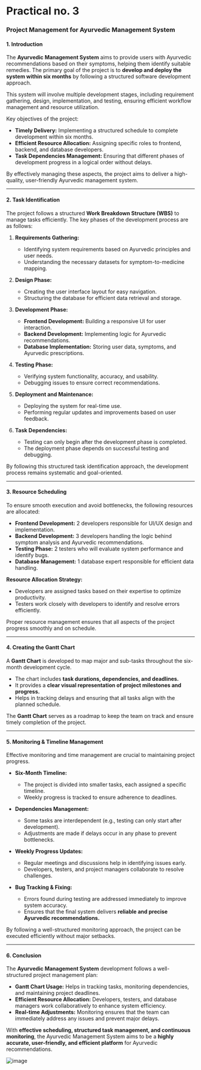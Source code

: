 # Practical no. 3

### **Project Management for Ayurvedic Management System**  

#### **1. Introduction**  
The **Ayurvedic Management System** aims to provide users with Ayurvedic recommendations based on their symptoms, helping them identify suitable remedies. The primary goal of the project is to **develop and deploy the system within six months** by following a structured software development approach.  

This system will involve multiple development stages, including requirement gathering, design, implementation, and testing, ensuring efficient workflow management and resource utilization.  

Key objectives of the project:  
- **Timely Delivery:** Implementing a structured schedule to complete development within six months.  
- **Efficient Resource Allocation:** Assigning specific roles to frontend, backend, and database developers.  
- **Task Dependencies Management:** Ensuring that different phases of development progress in a logical order without delays.  

By effectively managing these aspects, the project aims to deliver a high-quality, user-friendly Ayurvedic management system.  

---

#### **2. Task Identification**  
The project follows a structured **Work Breakdown Structure (WBS)** to manage tasks efficiently. The key phases of the development process are as follows:  

1. **Requirements Gathering:**  
   - Identifying system requirements based on Ayurvedic principles and user needs.  
   - Understanding the necessary datasets for symptom-to-medicine mapping.  

2. **Design Phase:**  
   - Creating the user interface layout for easy navigation.  
   - Structuring the database for efficient data retrieval and storage.  

3. **Development Phase:**  
   - **Frontend Development:** Building a responsive UI for user interaction.  
   - **Backend Development:** Implementing logic for Ayurvedic recommendations.  
   - **Database Implementation:** Storing user data, symptoms, and Ayurvedic prescriptions.  

4. **Testing Phase:**  
   - Verifying system functionality, accuracy, and usability.  
   - Debugging issues to ensure correct recommendations.  

5. **Deployment and Maintenance:**  
   - Deploying the system for real-time use.  
   - Performing regular updates and improvements based on user feedback.  

6. **Task Dependencies:**  
   - Testing can only begin after the development phase is completed.  
   - The deployment phase depends on successful testing and debugging.  

By following this structured task identification approach, the development process remains systematic and goal-oriented.  

---

#### **3. Resource Scheduling**  
To ensure smooth execution and avoid bottlenecks, the following resources are allocated:  

- **Frontend Development:** 2 developers responsible for UI/UX design and implementation.  
- **Backend Development:** 3 developers handling the logic behind symptom analysis and Ayurvedic recommendations.  
- **Testing Phase:** 2 testers who will evaluate system performance and identify bugs.  
- **Database Management:** 1 database expert responsible for efficient data handling.  

**Resource Allocation Strategy:**  
- Developers are assigned tasks based on their expertise to optimize productivity.  
- Testers work closely with developers to identify and resolve errors efficiently.  

Proper resource management ensures that all aspects of the project progress smoothly and on schedule.  

---

#### **4. Creating the Gantt Chart**  
A **Gantt Chart** is developed to map major and sub-tasks throughout the six-month development cycle.  

- The chart includes **task durations, dependencies, and deadlines.**  
- It provides a **clear visual representation of project milestones and progress.**  
- Helps in tracking delays and ensuring that all tasks align with the planned schedule.  

The **Gantt Chart** serves as a roadmap to keep the team on track and ensure timely completion of the project.  

---

#### **5. Monitoring & Timeline Management**  
Effective monitoring and time management are crucial to maintaining project progress.  

- **Six-Month Timeline:**  
  - The project is divided into smaller tasks, each assigned a specific timeline.  
  - Weekly progress is tracked to ensure adherence to deadlines.  

- **Dependencies Management:**  
  - Some tasks are interdependent (e.g., testing can only start after development).  
  - Adjustments are made if delays occur in any phase to prevent bottlenecks.  

- **Weekly Progress Updates:**  
  - Regular meetings and discussions help in identifying issues early.  
  - Developers, testers, and project managers collaborate to resolve challenges.  

- **Bug Tracking & Fixing:**  
  - Errors found during testing are addressed immediately to improve system accuracy.  
  - Ensures that the final system delivers **reliable and precise Ayurvedic recommendations.**  

By following a well-structured monitoring approach, the project can be executed efficiently without major setbacks.  

---

#### **6. Conclusion**  
The **Ayurvedic Management System** development follows a well-structured project management plan:  

- **Gantt Chart Usage:** Helps in tracking tasks, monitoring dependencies, and maintaining project deadlines.  
- **Efficient Resource Allocation:** Developers, testers, and database managers work collaboratively to enhance system efficiency.  
- **Real-time Adjustments:** Monitoring ensures that the team can immediately address any issues and prevent major delays.  

With **effective scheduling, structured task management, and continuous monitoring**, the Ayurvedic Management System aims to be a **highly accurate, user-friendly, and efficient platform** for Ayurvedic recommendations. 

![image](https://github.com/user-attachments/assets/3c50c8d5-ee55-401e-b211-0ddd67ae1ad9)

